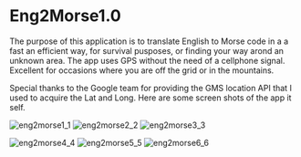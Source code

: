 # Eng2Morse1.0

The purpose of this application is to translate English to Morse code in a a fast an efficient way, for survival pusposes, or finding your way arond an unknown area. The app uses GPS without the need of a cellphone signal. Excellent for occasions where you are off the grid or in the mountains.

Special thanks to the Google team for providing the GMS location API that I used to acquire the Lat and Long. Here are some
screen shots of the app it self.

![eng2morse1_1](https://user-images.githubusercontent.com/20260943/47683609-7774d680-dba6-11e8-9d87-a99a69d78fe3.png)
![eng2morse2_2](https://user-images.githubusercontent.com/20260943/47683611-78a60380-dba6-11e8-966f-23bca66b59f3.png)
![eng2morse3_3](https://user-images.githubusercontent.com/20260943/47683617-7ba0f400-dba6-11e8-9ebf-dc85fda1208e.png)

![eng2morse4_4](https://user-images.githubusercontent.com/20260943/47683620-7cd22100-dba6-11e8-87e1-4fbacd1df121.png)
![eng2morse5_5](https://user-images.githubusercontent.com/20260943/47683622-7e9be480-dba6-11e8-81d1-c0cbc863f231.png)
![eng2morse6_6](https://user-images.githubusercontent.com/20260943/47683739-e2bea880-dba6-11e8-958d-cb2b7b7f2b78.png)





